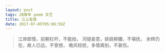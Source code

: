 ```yaml
---
layout: post
tags: 2B青年 poem 文艺 
title: 江上有感
date: 2017-07-05T05:08:59Z
---
```


> 江岸郎情，前朝栏杆，不能拍，
河堤妾意，妖娆柳腰，不堪抚，
余辉仍在，故人已远，不曾想，
晚风轻抚，多情离别，不甚伤。